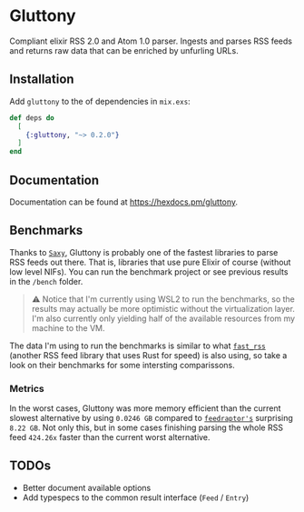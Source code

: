# Gluttony

Compliant elixir RSS 2.0 and Atom 1.0 parser.
Ingests and parses RSS feeds and returns raw data that can be enriched by unfurling URLs.

## Installation

Add `gluttony` to the of dependencies in `mix.exs`:

```elixir
def deps do
  [
    {:gluttony, "~> 0.2.0"}
  ]
end
```
## Documentation

Documentation can be found at <https://hexdocs.pm/gluttony>.

## Benchmarks

Thanks to [`Saxy`](https://github.com/qcam/saxy), Gluttony is probably one of the fastest libraries to parse RSS feeds out there. That is, libraries that use pure Elixir of course (without low level NIFs). You can run the benchmark project or see previous results in the `/bench` folder.

> ⚠️ Notice that I'm currently using WSL2 to run the benchmarks, so the results may actually be more optimistic without the virtualization layer. I'm also currently only yielding half of the available resources from my machine to the VM.

The data I'm using to run the benchmarks is similar to what [`fast_rss`](https://github.com/avencera/fast_rss) (another RSS feed library that uses Rust for speed) is also using, so take a look on their benchmarks for some intersting comparissons.

### Metrics

In the worst cases, Gluttony was more memory efficient than the current slowest alternative by using `0.0246 GB` compared to [`feedraptor's`](https://github.com/merongivian/feedraptor) surprising `8.22 GB`. Not only this, but in some cases finishing parsing the whole RSS feed `424.26x` faster than the current worst alternative.

## TODOs

- Better document available options
- Add typespecs to the common result interface (`Feed` / `Entry`)
